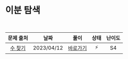 # 이분 탐색

<br>

|                    문제 출처                    |    날짜    |         풀이          | 상태 | 난이도 |
| :---------------------------------------------: | :--------: | :-------------------: | :--: | :----: |
| [수 찾기](https://www.acmicpc.net/problem/1920) | 2023/04/12 | [바로가기](./1920.js) |  ⚡  |   S4   |
